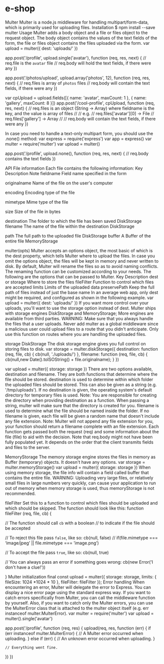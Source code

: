 # e-shop
Multer 
Multer is a node.js middleware for handling multipart/form-data, which is primarily used for uploading files.
Installation
$ npm install --save multer
Usage
Multer adds a body object and a file or files object to the request object. The body object contains the values of the text fields of the form, the file or files object contains the files uploaded via the form.
var upload = multer({ dest: 'uploads/' })

app.post('/profile', upload.single('avatar'), function (req, res, next) {
  // req.file is the `avatar` file
  // req.body will hold the text fields, if there were any
})

app.post('/photos/upload', upload.array('photos', 12), function (req, res, next) {
  // req.files is array of `photos` files
  // req.body will contain the text fields, if there were any
})

var cpUpload = upload.fields([{ name: 'avatar', maxCount: 1 }, { name: 'gallery', maxCount: 8 }])
app.post('/cool-profile', cpUpload, function (req, res, next) {
  // req.files is an object (String -> Array) where fieldname is the key, and the value is array of files
  //
  // e.g.
  //  req.files['avatar'][0] -> File
  //  req.files['gallery'] -> Array
  //
  // req.body will contain the text fields, if there were any
})

In case you need to handle a text-only multipart form, you should use the .none() method:
var express = require('express')
var app = express()
var multer  = require('multer')
var upload = multer()

app.post('/profile', upload.none(), function (req, res, next) {
  // req.body contains the text fields
})

API
File information
Each file contains the following information:
Key
Description
Note
fieldname
Field name specified in the form


originalname
Name of the file on the user's computer


encoding
Encoding type of the file


mimetype
Mime type of the file


size
Size of the file in bytes


destination
The folder to which the file has been saved
DiskStorage
filename
The name of the file within the destination
DiskStorage



path
The full path to the uploaded file
DiskStorage
buffer
A Buffer of the entire file
MemoryStorage


multer(opts)
Multer accepts an options object, the most basic of which is the dest property, which tells Multer where to upload the files. In case you omit the options object, the files will be kept in memory and never written to disk.
By default, Multer will rename the files so as to avoid naming conflicts. The renaming function can be customized according to your needs.
The following are the options that can be passed to Multer.
Key
Description
dest or storage
Where to store the files
fileFilter
Function to control which files are accepted
limits
Limits of the uploaded data
preservePath
Keep the full path of files instead of just the base name
In an average web app, only dest might be required, and configured as shown in the following example.
var upload = multer({ dest: 'uploads/' })
If you want more control over your uploads, you'll want to use the storage option instead of dest. Multer ships with storage engines DiskStorage and MemoryStorage; More engines are available from third parties.
WARNING: Make sure that you always handle the files that a user uploads. Never 
add multer as a global middleware since a malicious user could upload files to a route that you didn't anticipate. Only use this function on routes where you are handling the uploaded files.


storage
DiskStorage
The disk storage engine gives you full control on storing files to disk.
var storage = multer.diskStorage({
  destination: function (req, file, cb) {
    cb(null, './uploads/')
  },
  filename: function (req, file, cb) {
    cb(null,new Date().toISOString() + file.originalname);
  }
})

var upload = multer({ storage: storage })
There are two options available, destination and filename. They are both functions that determine where the file should be stored.
destination is used to determine within which folder the uploaded files should be stored. This can also be given as a string (e.g. '/tmp/uploads'). If no destination is given, the operating system's default directory for temporary files is used.
Note: You are responsible for creating the directory when providing destination as a function. When passing a string, multer will make sure that the directory is created for you.
filename is used to determine what the file should be named inside the folder. If no filename is given, each file will be given a random name that doesn't include any file extension.
Note: Multer will not append any file extension for you, your function should return a filename complete with an file extension.
Each function gets passed both the request (req) and some information about the file (file) to aid with the decision.
Note that req.body might not have been fully populated yet. It depends on the order that the client transmits fields and files to the server.

MemoryStorage
The memory storage engine stores the files in memory as Buffer (temporary) objects. It doesn't have any options.
var storage = multer.memoryStorage()
var upload = multer({ storage: storage })
When using memory storage, the file info will contain a field called buffer that contains the entire file.
WARNING: Uploading very large files, or relatively small files in large numbers very quickly, can cause your application to run out of memory when memory storage is used, thus memoryStorage is not recommended.

fileFilter
Set this to a function to control which files should be uploaded and which should be skipped. The function should look like this:
function fileFilter (req, file, cb) {

  // The function should call `cb` with a boolean
  // to indicate if the file should be accepted

  // To reject this file pass `false`, like so:
  cb(null, false)
	// if(file.mimetype === ‘image/jpeg’ || file.mimetype === ’image.png’)

  // To accept the file pass `true`, like so:
  cb(null, true)

  // You can always pass an error if something goes wrong:
  cb(new Error('I don\'t have a clue!'))

}
Multer initialization final
const upload = multer({
	storage: storage,
	limits: { fileSize: 1024 *1024 * 10 },
	fileFilter: fileFilter
});
Error handling
When encountering an error, Multer will delegate the error to Express. You can display a nice error page using the standard express way.
If you want to catch errors specifically from Multer, you can call the middleware function by yourself. Also, if you want to catch only the Multer errors, you can use the MulterError class that is attached to the multer object itself (e.g. err instanceof multer.MulterError).
var multer = require('multer')
var upload = multer().single('avatar')

app.post('/profile', function (req, res) {
  upload(req, res, function (err) {
    if (err instanceof multer.MulterError) {
      // A Multer error occurred when uploading.
    } else if (err) {
      // An unknown error occurred when uploading.
    }

    // Everything went fine.
  })
})


